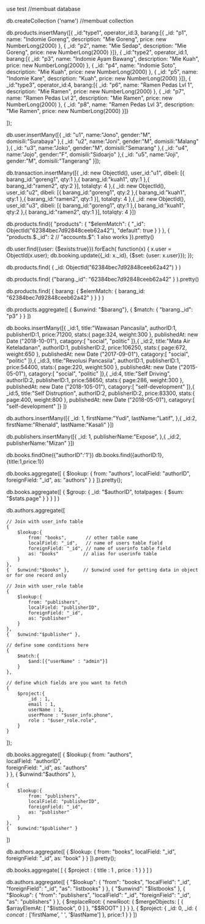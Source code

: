 use test //membuat database

db.createCollection ('name') //membuat collection

db.products.insertMany([{
    _id:"type1",
    operator_id:3,
    barang:[{
        _id: "p1",
        name: "Indomie Goreng",
        description: "Mie Goreng",
        price: new NumberLong(2000)
    },
    {
        _id: "p2",
        name: "Mie Sedap",
        description: "Mie Goreng",
        price: new NumberLong(2000)
    }]},
    {
        _id:"type2",
        operator_id:1,
        barang:[{
            _id: "p3",
            name: "Indomie Ayam Bawang",
            description: "Mie Kuah",
            price: new NumberLong(2000)
        },
        {
            _id: "p4",
            name: "Indomie Soto",
            description: "Mie Kuah",
            price: new NumberLong(2000)
        },
        {
            _id: "p5",
            name: "Indomie Kare",
            description: "Kuah",
            price: new NumberLong(2000)
        }]},
        {
            _id:"type3",
            operator_id:4,
            barang:[{
                _id: "p6",
                name: "Ramen Pedas Lvl 1",
                description: "Mie Ramen",
                price: new NumberLong(2000)
            },
            {
                _id: "p7",
                name: "Ramen Pedas Lvl 2",
                description: "Mie Ramen",
                price: new NumberLong(2000)
            },
            {
                _id: "p8",
                name: "Ramen Pedas Lvl 3",
                description: "Mie Ramen",
                price: new NumberLong(2000)
            }]}
  
]);

db.user.insertMany([{
    _id: "u1",
    name:"Jono",
    gender:"M",
    domisili:"Surabaya"
},{
    _id: "u2",
    name:"Joni",
    gender:"M",
    domisili:"Malang"
},{
    _id: "u3",
    name:"Joko",
    gender:"M",
    domisili:"Semarang"
},{
    _id: "u4",
    name:"Jojo",
    gender:"F",
    domisili:"Sidoarjo"
},{
    _id: "u5",
    name:"Joji",
    gender:"M",
    domisili:"Tangerang"
}]);

db.transaction.insertMany([{
_id: new ObjectId(),
user_id:"u1",
dibeli: [{
    barang_id:"goreng1",
    qty:1
},{
    barang_id:"kuah1",
    qty:1
},{
    barang_id:"ramen2",
    qty:2
}],
totalqty: 4
},{
    _id: new ObjectId(),
    user_id:"u2",
    dibeli: [{
        barang_id:"goreng1",
        qty:2
    },{
        barang_id:"kuah1",
        qty:1
    },{
        barang_id:"ramen2",
        qty:1
    }],
    totalqty: 4
    },{
        _id: new ObjectId(),
        user_id:"u3",
        dibeli: [{
            barang_id:"goreng1",
            qty:1
        },{
            barang_id:"kuah1",
            qty:2
        },{
            barang_id:"ramen2",
            qty:1
        }],
        totalqty: 4
}])

db.products.find({
    "products": {
      "$elemMatch": {
        "_id": ObjectId("62384bec7d92848ceeb62a42"),
        "default": true
      }
    }
  }, {
    "products.$._id": 2 // "accounts.$": 1 also works
}).pretty()

  db.user.find({user: {$exists:true}}).forEach( function(x) {
    x.user = ObjectId(x.user);
    db.booking.update({_id: x._id}, {$set: {user: x.user}});
});

db.products.find( { _id: ObjectId("62384bec7d92848ceeb62a42") } )

db.products.find( {"barang._id": "62384bec7d92848ceeb62a42" } ).pretty()

db.products.find(
    { barang: { $elemMatch: { barang_id: "62384bec7d92848ceeb62a42" } } }
 )

 db.products.aggregate([
    { $unwind: "$barang"},
    {
        $match: {
            "barang._id": "p3"
        }
    }
])

db.books.insertMany([{
    _id:1,
    title:"Wawasan Pancasila",
    authorID:1,
    publisherID:1,
    price:71200,
    stats:{
        page:324,
        weight:300
    },
    publishedAt: new Date ("2018-10-01"),
    catagory:[
        "social",
        "politic"
    ]},{
    _id:2,
    title:"Mata Air Keteladanan",
    authorID:1, 
    publisherID:2,
    price:106250,
    stats:{
        page:672,
        weight:650
    },
    publishedAt: new Date ("2017-09-01"),
    catagory:[
        "social",
        "politic"
    ]},{
    _id:3,
    title:"Revolusi Pancasila",
    authorID:1,
    publisherID:1,
    price:54400,
    stats:{
        page:220,
        weight:500
    },
    publishedAt: new Date ("2015-05-01"),
    catagory:[
        "social",
        "politic"
    ]},{
    _id:4,
    title:"Self Driving",
    authorID:2,
    publisherID:1,
    price:58650,
    stats:{
        page:286,
        weight:300
    },
    publishedAt: new Date ("2018-105-01"),
    catagory:[
        "self-development"
    ]},{
    _id:5,
    title:"Self Distruption",
    authorID:2,
    publisherID:2,
    price:83300,
    stats:{
        page:400,
        weight:800
    },
    publishedAt: new Date ("2018-05-01"),
    catagory:[
        "self-development"
    ]}
])

db.authors.insertMany([{
    _id: 1,
    firstName:"Yudi",
    lastName:"Latif",
},{
    _id:2,
    firstName:"Rhenald",
    lastName:"Kasali"
}])

db.publishers.insertMany([{
    _id: 1,
    publisherName:"Expose",
},{
    _id:2,
    publisherName:"Mizan"
}])


db.books.findOne({"authorID":'1'})
db.books.find({authorID:1},{title:1,price:1})

db.books.aggregate([
    { $lookup:
        {
           from: "authors",
           localField: "authorID",
           foreignField: "_id",
           as: "authors"
        }
    }
]).pretty();

db.books.aggregate([ { 
    $group: { 
        _id: "$authorID",
        totalpages: { 
            $sum: "$stats.page" 
        } 
    } 
} ] )

db.authors.aggregate([

    // Join with user_info table
    {
        $lookup:{
            from: "books",       // other table name
            localField: "_id",   // name of users table field
            foreignField: "_id", // name of userinfo table field
            as: "books"         // alias for userinfo table
        }
    },
    {   $unwind:"$books" },     // $unwind used for getting data in object or for one record only

    // Join with user_role table
    {
        $lookup:{
            from: "publishers", 
            localField: "publisherID", 
            foreignField: "_id",
            as: "publisher"
        }
    },
    {   $unwind:"$publisher" },

    // define some conditions here 
    {
        $match:{
            $and:[{"userName" : "admin"}]
        }
    },

    // define which fields are you want to fetch
    {   
        $project:{
            _id : 1,
            email : 1,
            userName : 1,
            userPhone : "$user_info.phone",
            role : "$user_role.role",
        } 
    }
]);

db.books.aggregate([
    {
        $lookup:{
            from: "authors",      
            localField: "authorID",  
            foreignField: "_id", 
            as: "authors"       
        }
    },
    {   $unwind:"$authors" },

    {
        $lookup:{
            from: "publishers", 
            localField: "publisherID", 
            foreignField: "_id",
            as: "publisher"
        }
    },
    {   $unwind:"$publisher" }

])

db.authors.aggregate([
    { $lookup:
        {
           from: "books",
           localField: "_id",
           foreignField: "_id",
           as: "book"
        }
    }
]).pretty();

db.books.aggregate( [ { $project : { title : 1 , price : 1 } } ] )

db.authors.aggregate([
    {
      "$lookup": {
        "from": "books",
        "localField": "_id",
        "foreignField": "_id",
        "as": "listbooks"
      }
    },
    {
      "$unwind": "$listbooks"
    },
    {
      "$lookup": {
        "from": "publishers",
        "localField": "_id",
        "foreignField": "_id",
        "as": "publishers"
      }
    },
   {
      $replaceRoot: { newRoot: { $mergeObjects: [ { $arrayElemAt: [ "$listbook", 0 ] }, "$$ROOT" ] } }
   },
    {
      $project: {
        _id: 0,
        _id: {
            $concat: ['$firstName', ' ', '$lastName']
        },
        price:1
      }
    }
])

